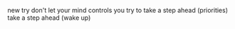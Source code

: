 new try 
don't let your mind controls you try to 
take a step ahead  (priorities) 
take a step ahead     (wake up)
 
